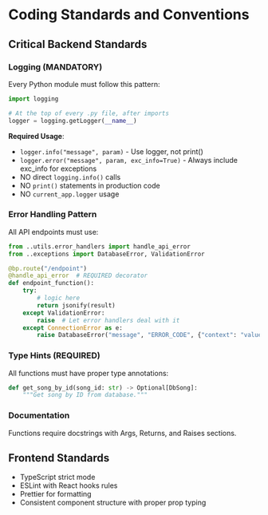 # Coding Standards and Conventions

## Critical Backend Standards

### Logging (MANDATORY)
Every Python module must follow this pattern:
```python
import logging

# At the top of every .py file, after imports
logger = logging.getLogger(__name__)
```

**Required Usage**:
- `logger.info("message", param)` - Use logger, not print()
- `logger.error("message", param, exc_info=True)` - Always include exc_info for exceptions
- NO direct `logging.info()` calls
- NO `print()` statements in production code
- NO `current_app.logger` usage

### Error Handling Pattern
All API endpoints must use:
```python
from ..utils.error_handlers import handle_api_error
from ..exceptions import DatabaseError, ValidationError

@bp.route("/endpoint")
@handle_api_error  # REQUIRED decorator
def endpoint_function():
    try:
        # logic here
        return jsonify(result)
    except ValidationError:
        raise  # Let error handlers deal with it
    except ConnectionError as e:
        raise DatabaseError("message", "ERROR_CODE", {"context": "value"})
```

### Type Hints (REQUIRED)
All functions must have proper type annotations:
```python
def get_song_by_id(song_id: str) -> Optional[DbSong]:
    """Get song by ID from database."""
```

### Documentation
Functions require docstrings with Args, Returns, and Raises sections.

## Frontend Standards
- TypeScript strict mode
- ESLint with React hooks rules
- Prettier for formatting
- Consistent component structure with proper prop typing